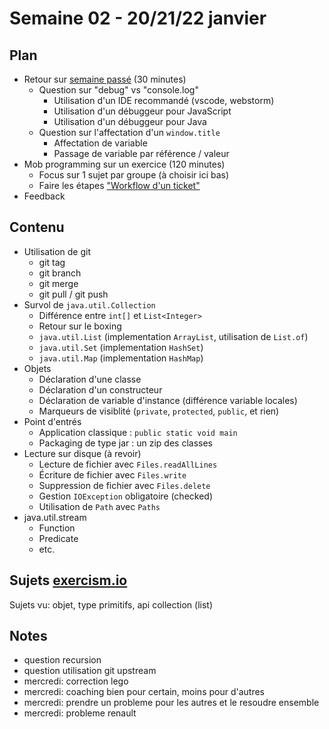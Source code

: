 # Semaine 02 - 20/21/22 janvier

## Plan

- Retour sur [semaine passé](../semaine01/README.md) (30 minutes)
    - Question sur "debug" vs "console.log"
        - Utilisation d'un IDE recommandé (vscode, webstorm)
        - Utilisation d'un débuggeur pour JavaScript
        - Utilisation d'un débuggeur pour Java
    - Question sur l'affectation d'un `window.title`
        - Affectation de variable
        - Passage de variable par référence / valeur
- Mob programming sur un exercice (120 minutes)
    - Focus sur 1 sujet par groupe (à choisir ici bas)
    - Faire les étapes ["Workflow d'un ticket"](https://simplonco.github.io/renault-digital-2020/calendrier/semaine01/)
- Feedback

## Contenu

- Utilisation de git
    - git tag
    - git branch
    - git merge
    - git pull / git push
- Survol de `java.util.Collection`
    - Différence entre `int[]` et `List<Integer>`
    - Retour sur le boxing
    - `java.util.List` (implementation `ArrayList`, utilisation de `List.of`)
    - `java.util.Set` (implementation `HashSet`)
    - `java.util.Map` (implementation `HashMap`)
- Objets
    - Déclaration d'une classe
    - Déclaration d'un constructeur
    - Déclaration de variable d'instance (différence variable locales)
    - Marqueurs de visiblité (`private`, `protected`, `public`, et rien)
- Point d'entrés
    - Application classique : `public static void main`
    - Packaging de type jar : un zip des classes
- Lecture sur disque (à revoir)
    - Lecture de fichier avec `Files.readAllLines`
    - Écriture de fichier avec `Files.write`
    - Suppression de fichier avec `Files.delete`
    - Gestion `IOException` obligatoire (checked)
    - Utilisation de `Path` avec `Paths`
- java.util.stream
    - Function
    - Predicate
    - etc.

## Sujets [exercism.io](https://exercism.io/my/tracks/java)

Sujets vu: objet, type primitifs, api collection (list)

## Notes

- question recursion
- question utilisation git upstream
- mercredi: correction lego
- mercredi: coaching bien pour certain, moins pour d'autres
- mercredi: prendre un probleme pour les autres et le resoudre ensemble
- mercredi: probleme renault

